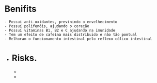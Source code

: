 # Benifits
	- Possui anti-oxidantes, previnindo o envelhecimento
	- Possuí polifenóis, ajudando o coração
	- Possuí vitaminas B1, B2 e C ajudando na imunidade
	- Tem um efeito de cafeína mais distribuido e não tão pontual
	- Melhoram o funcionamento intestinal pelo reflexo cólico intestinal
- # Risks.
	-
	-